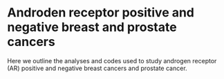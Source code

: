 # Androden receptor positive and negative breast and prostate cancers
Here we outline the analyses and codes used to study androgen receptor (AR) positive and negative breast cancers and prostate cancer. 
